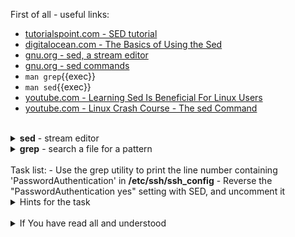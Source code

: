 First of all - useful links:

- [tutorialspoint.com - SED tutorial](https://www.tutorialspoint.com/sed/index.htm)
- [digitalocean.com - The Basics of Using the Sed](https://www.digitalocean.com/community/tutorials/the-basics-of-using-the-sed-stream-editor-to-manipulate-text-in-linux)
- [gnu.org - sed, a stream editor](https://www.gnu.org/software/sed/manual/sed.html)
- [gnu.org - sed commands](https://www.gnu.org/software/sed/manual/html_node/sed-commands-list.html)
- `man grep`{{exec}}
- `man sed`{{exec}}
- [youtube.com - Learning Sed Is Beneficial For Linux Users](https://www.youtube.com/watch?v=EACe7aiGczw)
- [youtube.com - Linux Crash Course - The sed Command](https://www.youtube.com/watch?v=nXLnx8ncZyE)
<br>
<details><summary><b>sed</b> - stream editor</summary>
<pre>
<u>SYNOPSIS:</u>
  sed [-n] script [file...]
  sed [-n] -e script [-e script]... [-f script_file]... [file...]
  sed [-n] [-e script]... -f script_file [-f script_file]... [file...]
</pre>
</details>
<details><summary><b>grep</b> - search a file for a pattern</summary>
<pre>
<u>SYNOPSIS:</u>
  grep [-E|-F] [-c|-l|-q] [-insvx] -e pattern_list [-e pattern_list]... [-f pattern_file]... [file...]
  grep [-E|-F] [-c|-l|-q] [-insvx] [-e pattern_list]... -f pattern_file [-f pattern_file]... [file...]
  grep [-E|-F] [-c|-l|-q] [-insvx] pattern_list [file...]
</pre>
</details>
<br>
Task list:
- Use the grep utility to print the line number containing 'PasswordAuthentication' in <b>/etc/ssh/ssh_config</b>
- Reverse the "PasswordAuthentication yes" setting with SED, and uncomment it

<details><summary>Hints for the task</summary>
<pre>
<strong>Task 1:</strong>
  $ grep -n PasswordAuthentication /etc/ssh/ssh_config
  25:PasswordAuthentication yes
  $ sed -i '25c PasswordAuthentication no' /etc/ssh/ssh_config
</pre>
</details>
<br>
<details><summary>If You have read all and understood</summary>
<pre>
`touch IReadAllAndUndnderstood`{{exec}}
</pre>
